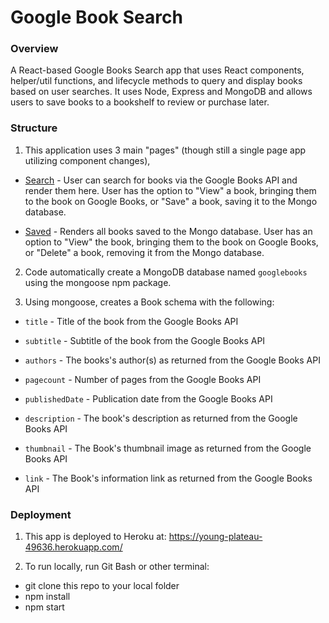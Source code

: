 # Google Book Search

### Overview

A React-based Google Books Search app that uses React components, helper/util functions, and lifecycle methods to query and display books based on user searches. It uses Node, Express and MongoDB and allows users to save books to a bookshelf to review or purchase later.

### Structure

1. This application uses 3 main "pages" (though still a single page app utilizing component changes), 

  * [Search](Search.png) - User can search for books via the Google Books API and render them here. User has the option to "View" a book, bringing them to the book on Google Books, or "Save" a book, saving it to the Mongo database.

  * [Saved](Saved.png) - Renders all books saved to the Mongo database. User has an option to "View" the book, bringing them to the book on Google Books, or "Delete" a book, removing it from the Mongo database.

2. Code automatically create a MongoDB database named `googlebooks` using the mongoose npm package.

3. Using mongoose, creates a Book schema with the following:

* `title` - Title of the book from the Google Books API

* `subtitle` - Subtitle of the book from the Google Books API

* `authors` - The books's author(s) as returned from the Google Books API

* `pagecount` - Number of pages from the Google Books API

* `publishedDate` - Publication date from the Google Books API

* `description` - The book's description as returned from the Google Books API

* `thumbnail` - The Book's thumbnail image as returned from the Google Books API

* `link` - The Book's information link as returned from the Google Books API

### Deployment

1. This app is deployed to Heroku at: https://young-plateau-49636.herokuapp.com/

2. To run locally, run Git Bash or other terminal:
  * git clone this repo to your local folder
  * npm install 
  * npm start
